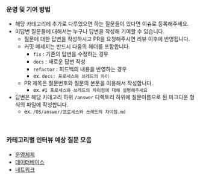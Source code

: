 ### 운영 및 기여 방법
- 해당 카테고리에 추가로 다루었으면 하는 질문들이 있다면 이슈로 등록해주세요.
- 미답변 질문들에 대해서는 누구나 답변을 작성해 기여할 수 있습니다. 
  - 질문에 대한 답변을 작성하시고 PR을 요청해주시면 리뷰 이후에 반영됩니다.
  - 커밋 메세지는 반드시 다음의 헤더를 포함합니다.
    - `fix` : 기존의 답변을 수정하는 경우  
    - `docs` : 새로운 답변 작성 
    - `refactor` : 피드백의 내용을 반영하는 경우
    - ex. `docs: 프로세스와 쓰레드의 차이`
  - PR 제목은 질문번호와 질문의 본문을 이용해서 작성합니다.
    - ex. `#1 프로세스와 쓰레드의 차이점에 대해 설명해주세요`
- 답변은 해당 카테고리 하위 `/answer` 디렉토리 하위에 질문이름으로 된 마크다운 형식의 파일에 작성합니다.
  - ex. `/OS/answer/프로세스와 쓰레드의 차이점.md`

<br>

### 카테고리별 인터뷰 예상 질문 모음

- [운영체제](https://github.com/Today-I-Learn/backend-interview/tree/main/OS)
- [데이터베이스](https://github.com/Today-I-Learn/backend-interview/tree/main/DB)
- [네트워크](https://github.com/Today-I-Learn/backend-interview/tree/main/Network)
<!-- - [네트워크]()
- [자료구조]()
- [Java]()
- [Spring Framework]() -->
